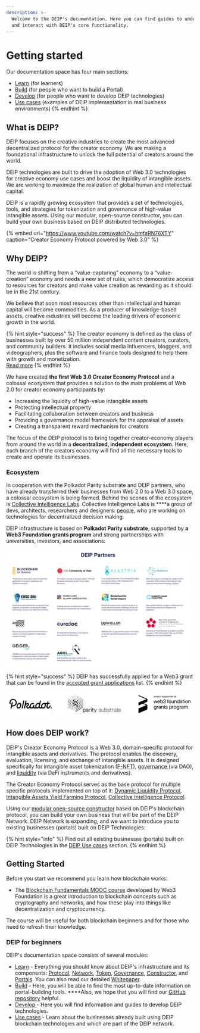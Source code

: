 ```yaml
---
description: >-
  Welcome to the DEIP's documentation. Here you can find guides to understand
  and interact with DEIP's core functionality.
---
```


# Getting started


Our documentation space has four main sections:   
- [Learn](https://docs.deip.world/learn) \(for learners\)  
- [Build](https://docs.deip.world/build) \(for people who want to build a Portal\)  
- [Develop](develop/development-introduction.md) \(for people who want to develop DEIP technologies\)  
- [Use cases](https://docs.deip.world/deip-network) \(examples of DEIP implementation in real business environments\)
{% endhint %}

## What is DEIP? 

DEIP focuses on the creative industries to create the most advanced decentralized protocol for the creator economy. We are making a foundational infrastructure to unlock the full potential of creators around the world.

DEIP technologies are built to drive the adoption of Web 3.0 technologies for creative economy use cases and boost the liquidity of intangible assets. We are working to maximize the realization of global human and intellectual capital. 

DEIP is a rapidly growing ecosystem that provides a set of technologies, tools, and strategies for tokenization and governance of high-value intangible assets. Using our modular, open-source constructor, you can build your own business based on DEIP distributed technologies. 

{% embed url="https://www.youtube.com/watch?v=hmfaRN76XTY" caption="Creator Economy Protocol powered by Web 3.0" %}

## Why DEIP?

The world is shifting from a “value-capturing” economy to a “value-creation” economy and needs a new set of rules, which democratize access to resources for creators and make value creation as rewarding as it should be in the 21st century.

We believe that soon most resources other than intellectual and human capital will become commodities. As a producer of knowledge-based assets, creative industries will become the leading drivers of economic growth in the world. 

{% hint style="success" %}
The creator economy is defined as the class of businesses built by over 50 million independent content creators, curators, and community builders. It includes social media influencers, bloggers, and videographers, plus the software and finance tools designed to help them with growth and monetization.  
[Read more](https://signalfire.com/blog/creator-economy/)
{% endhint %}

We have created **the first Web 3.0 Creator Economy Protocol** and a colossal ecosystem that provides a solution to the main problems of Web 2.0 for creator economy participants by:

* Increasing the liquidity of high-value intangible assets
* Protecting intellectual property
* Facilitating collaboration between creators and business
* Providing a governance model framework for the appraisal of assets
* Creating a transparent reward mechanism for creators

The focus of the DEIP protocol is to bring together creator-economy players from around the world in a **decentralized, independent ecosystem**. Here, each branch of the creators economy will find all the necessary tools to create and operate its businesses. 

### Ecosystem

In cooperation with the Polkadot Parity substrate and DEIP partners, who have already transferred their businesses from Web 2.0 to a Web 3.0 space, a colossal ecosystem is being formed. Behind the scenes of the ecosystem is [Collective Intelligence Labs](https://www.crunchbase.com/organization/collective-intelligence-labs). Collective Intelligence Labs is ****a group of devs, architects, researchers and designers: [people](https://www.deip.world/team), who are working on technologies for decentralized decision making.

DEIP infrastructure is based on **Polkadot Parity substrate**, supported by **a Web3 Foundation grants program** and strong partnerships with universities, investors, and associations:

![](.gitbook/assets/screenshot_2021-07-05_at_15.33.03.png)

{% hint style="success" %}
DEIP has successfully applied for a Web3 grant that can be found in the [accepted grant applications](https://github.com/w3f/General-Grants-Program/blob/master/grants/accepted_grant_applications.md) list. 
{% endhint %}

![](.gitbook/assets/screenshot_1.png)

## How does DEIP work?

DEIP's Creator Economy Protocol is a Web 3.0, domain-specific protocol for intangible assets and derivatives. The protocol enables the discovery, evaluation, licensing, and exchange of intangible assets. It is designed specifically for intangible asset tokenization \([F-NFT](learn/protocol/tokenized-intangible-assets-f-nfts.md)\), [governance ](learn/governance.md)\(via DAO\), and [liquidity](learn/protocol/dynamic-liquidity-protocol.md) \(via DeFi instruments and derivatives\). 

The Creator Economy Protocol serves as the base protocol for multiple specific protocols implemented on top of it:  [Dynamic Liquidity Protocol](learn/protocol/dynamic-liquidity-protocol.md), [Intangible Assets Yield Farming Protocol](learn/protocol/yield-farming.md), [Collective Intelligence Protocol](learn/protocol/collective-intelligence-protocol/). 

Using our [modular open-source constructo](https://app.gitbook.com/@deip-world/s/deip-documentation/~/drafts/-MhJyrMXmkHjOZN58gJx/build/build-introduction)[r](https://app.gitbook.com/@deip-world/s/deip-documentation/~/drafts/-MhJyrMXmkHjOZN58gJx/build/build-introduction) based on DEIP's blockchain protocol, you can build your own business that will be part of the DEIP Network. DEIP Network is expanding, and we want to introduce you to existing businesses \(portals\) built on DEIP Technologies:

{% hint style="info" %}
Find out all existing businesses \(portals\) built on DEIP Technologies in the [DEIP Use cases](https://docs.deip.world/deip-network) section.
{% endhint %}

## Getting Started

Before you start we recommend you learn how blockchain works: 

* The [Blockchain Fundamentals MOOC course](https://mooc.web3.foundation/course/blockchain-fundamentals/) developed by Web3 Foundation is a great introduction to blockchain concepts such as cryptography and networks, and how these play into things like decentralization and cryptocurrency. 

Thе course will be useful for both blockchain beginners and for those who need to refresh their knowledge.

### DEIP for beginners

DEIP's documentation space consists of several modules:

* [Learn](https://docs.deip.world/learn) - Everything you should know about DEIP's infrastructure and its components: [Protocol](learn/protocol/), [Network](learn/network.md), [Token](learn/token.md), [Governance](learn/governance.md), [Constructor](learn/constructor.md), and [Portals](learn/portals.md). You can also read our detailed [Whitepaper](https://docsend.com/view/nx375c2v85g2rk6c). 
* [Build](https://docs.deip.world/build) - Here, you will be able to find the most up-to-date information on portal-building tools. ****Also, we hope that you will find our [GitHub repository](https://github.com/DEIPworld/deip-polkadot) helpful. 
* [Develop ](develop/development-introduction.md)- Here you will find information and guides to develop DEIP technologies. 
* [Use cases](https://deip-world.gitbook.io/deip-prototype/deip-network) - Learn about the businesses already built using DEIP blockchain technologies and which are part of the DEIP network.



